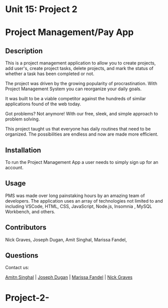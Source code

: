# Unit 15: Project 2

# Project Management/Pay App

## Description

This is a project management application to allow you to create projects, add user's, create project tasks, delete projects, and mark the status of whether a task has been completed or not.

The project was driven by the growing popularity of procrastination. With Project Management System you can reorganize your daily goals.

It was built to be a viable competitor against the hundreds of similar applications found of the web today.

Got problems? Not anymore! With our free, sleek, and simple approach to problem solving.

This project taught us that everyone has daily routines that need to be organized. The possibilities are endless and now are made more efficient.

## Installation

To run the Project Management App a user needs to simply sign up for an account.

## Usage

PMS was made over long painstaking hours by an amazing team of developers. The application uses an array of technologies not limited to and including VSCode, HTML, CSS, JavaScript, Node.js, Insomnia , MySQL Workbench, and others.

## Contributors

Nick Graves, Joseph Dugan, Amit Singhal, Marissa Fandel,

## Questions

Contact us:

<a class="hoverable" href="https://github.com/Asinghal81" target="_blank"> Amitn Singhal</a> |
<a class="hoverable" href="https://github.com/dugan-jo" target="_blank"> Joseph Dugan</a> |
<a class="hoverable" href="https://github.com/mfandel118" target="_blank"> Marissa Fandel</a> |
<a class="hoverable" href="https://github.com/Thekid303" target="_blank"> Nick Graves</a>

# Project-2-

